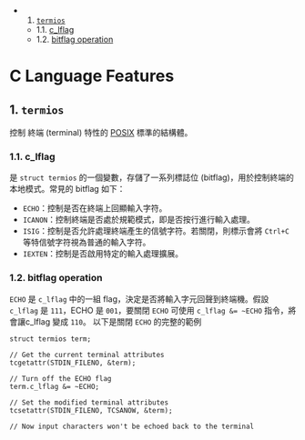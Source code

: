 <!-- vscode-markdown-toc -->
* 1. [`termios`](#termios)
	* 1.1. [c_lflag](#c_lflag)
	* 1.2. [bitflag operation](#bitflagoperation)

<!-- vscode-markdown-toc-config
	numbering=true
	autoSave=true
	/vscode-markdown-toc-config -->
<!-- /vscode-markdown-toc -->
# C Language Features

##  1. <a name='termios'></a>`termios`
控制 終端 (terminal) 特性的 [POSIX](references.md#POSIX) 標準的結構體。

###  1.1. <a name='c_lflag'></a>c_lflag
是 `struct termios` 的一個變數，存儲了一系列標誌位 (bitflag)，用於控制終端的本地模式。常見的 bitflag 如下：

* `ECHO`：控制是否在終端上回顯輸入字符。
* `ICANON`：控制終端是否處於規範模式，即是否按行進行輸入處理。
* `ISIG`：控制是否允許處理終端產生的信號字符。若關閉，則標示會將 `Ctrl+C` 等特信號字符視為普通的輸入字符。
* `IEXTEN`：控制是否啟用特定的輸入處理擴展。

###  1.2. <a name='bitflagoperation'></a>bitflag operation
`ECHO` 是 `c_lflag` 中的一組 flag，決定是否將輸入字元回聲到終端機。假設 `c_lflag` 是 `111`，ECHO 是 `001`，要關閉 `ECHO` 可使用 `c_lflag &= ~ECHO` 指令，將會讓c_lflag 變成 `110`。
以下是關閉 `ECHO` 的完整的範例

    struct termios term;
    
    // Get the current terminal attributes
    tcgetattr(STDIN_FILENO, &term);
    
    // Turn off the ECHO flag
    term.c_lflag &= ~ECHO;
    
    // Set the modified terminal attributes
    tcsetattr(STDIN_FILENO, TCSANOW, &term);
    
    // Now input characters won't be echoed back to the terminal